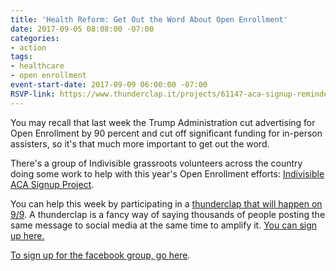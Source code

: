 ```yaml
---
title: 'Health Reform: Get Out the Word About Open Enrollment'
date: 2017-09-05 08:08:00 -07:00
categories:
- action
tags:
- healthcare
- open enrollment
event-start-date: 2017-09-09 06:00:00 -07:00
RSVP-link: https://www.thunderclap.it/projects/61147-aca-signup-reminder
---
```


You may recall that last week the Trump Administration cut advertising for Open Enrollment by 90 percent and cut off significant funding for in-person assisters, so it's that much more important to get out the word.

There's a group of Indivisible grassroots volunteers across the country doing some work to help with this year's Open Enrollment efforts: [Indivisible ACA Signup Project](https://www.facebook.com/groups/153329925218556/).

You can help this week by participating in a [thunderclap that will happen on 9/9](https://www.thunderclap.it/projects/61147-aca-signup-reminder). A thunderclap is a fancy way of saying thousands of people posting the same message to social media at the same time to amplify it. [You can sign up here.](https://www.thunderclap.it/projects/61147-aca-signup-reminder) 

[To sign up for the facebook group, go here](https://www.facebook.com/groups/153329925218556/). 